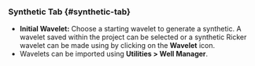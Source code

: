 ### Synthetic Tab {#synthetic-tab}

* **Initial Wavelet:** Choose a starting wavelet to generate a synthetic. A wavelet saved within the project can be selected or a synthetic Ricker wavelet can be made using by clicking on the **Wavelet** icon. 
* Wavelets can be imported using **Utilities > Well Manager**.


